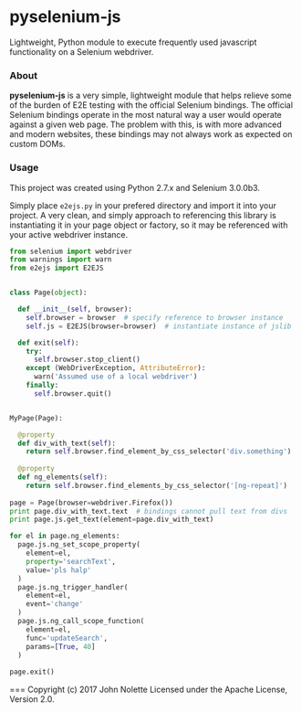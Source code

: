 # pyselenium-js
Lightweight, Python module to execute frequently used javascript functionality on a Selenium webdriver.

### About
**pyselenium-js** is a very simple, lightweight module that helps relieve some of the burden of E2E testing with the official Selenium bindings.
The official Selenium bindings operate in the most natural way a user would operate against a given web page.
The problem with this, is with more advanced and modern websites, these bindings may not always work as expected on custom DOMs.

### Usage
This project was created using Python 2.7.x and Selenium 3.0.0b3.

Simply place `e2ejs.py` in your prefered directory and import it into your project.
A very clean, and simply approach to referencing this library is instantiating it in your page object or factory, so it may be referenced with your active webdriver instance.

```python
from selenium import webdriver
from warnings import warn
from e2ejs import E2EJS


class Page(object):

  def __init__(self, browser):
    self.browser = browser  # specify reference to browser instance
    self.js = E2EJS(browser=browser)  # instantiate instance of jslib

  def exit(self):
    try:
      self.browser.stop_client()
    except (WebDriverException, AttributeError):
      warn('Assumed use of a local webdriver')
    finally:
      self.browser.quit()


MyPage(Page):

  @property
  def div_with_text(self):
    return self.browser.find_element_by_css_selector('div.something')
    
  @property
  def ng_elements(self):
    return self.browser.find_elements_by_css_selector('[ng-repeat]')
    
page = Page(browser=webdriver.Firefox())
print page.div_with_text.text  # bindings cannot pull text from divs
print page.js.get_text(element=page.div_with_text)

for el in page.ng_elements:
  page.js.ng_set_scope_property(
    element=el,
    property='searchText',
    value='pls halp'
  )
  page.js.ng_trigger_handler(
    element=el,
    event='change'
  )
  page.js.ng_call_scope_function(
    element=el,
    func='updateSearch',
    params=[True, 40]
  )
  
page.exit()
```

===
Copyright (c) 2017 John Nolette Licensed under the Apache License, Version 2.0.
